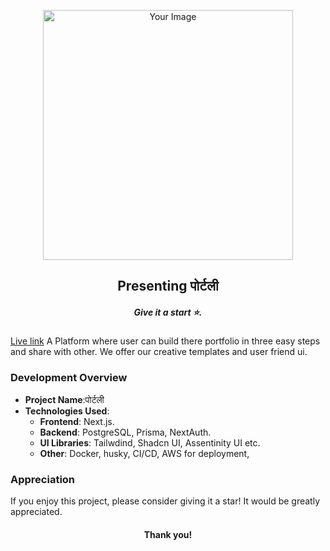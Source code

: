<p align="center">
  <img src="https://images.unsplash.com/photo-1536251062688-0185b521f349?q=80&w=2940&auto=format&fit=crop&ixlib=rb-4.0.3&ixid=M3wxMjA3fDB8MHxwaG90by1wYWdlfHx8fGVufDB8fHx8fA%3D%3D" alt="Your Image" width="400" />
</p>
 <h2 align="center">Presenting पोर्टली </h2>
 <h5 align="center">Give it a start ⭐️.</h5>
 <a href="https://portly.arpitblagan.com" align="center">Live link</a>
A Platform where user can build there portfolio in three easy steps and share with other. We offer our creative templates and user friend ui.

### Development Overview

- **Project Name**:पोर्टली
- **Technologies Used**:
  - **Frontend**: Next.js.
  - **Backend**: PostgreSQL, Prisma, NextAuth.
  - **UI Libraries**: Tailwdind, Shadcn UI, Assentinity UI etc.
  - **Other**: Docker, husky, CI/CD, AWS for deployment,

### Appreciation

If you enjoy this project, please consider giving it a star! It would be greatly appreciated.

<h4 align="center">Thank you!</h4>
